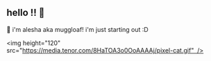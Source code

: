 ## hello !! 👋

🌱 i'm alesha aka muggloaf! i'm just starting out :D <div>
  <img height="120" src="https://media.tenor.com/8HaTOA3o0OoAAAAj/pixel-cat.gif"  />
</div>
